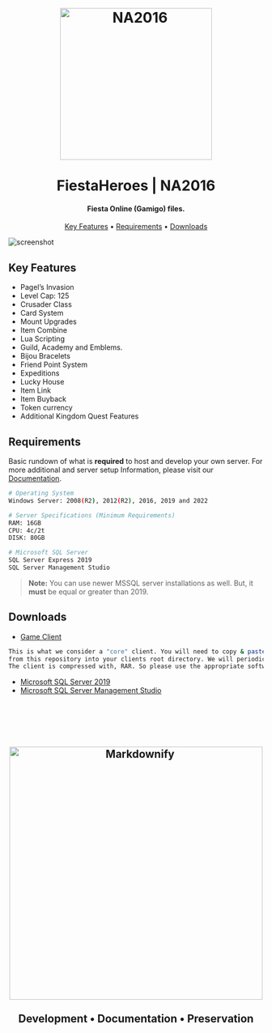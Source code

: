 
<h1 align="center">
  <br>
  <a href="https://github.com/FiestaHeroes/NA2016"><img src="https://i.imgur.com/c9x8dQW.png" alt="NA2016" width="300"></a>
  <br>
  <br>
  FiestaHeroes | NA2016
  <br>
</h1>

<h4 align="center">Fiesta Online (Gamigo) files.</h4>

<p align="center">
  <a href="#key-features">Key Features</a> •
  <a href="#requirements">Requirements</a> •
  <a href="#downloads">Downloads</a>
</p>

![screenshot](https://i.imgur.com/69i9nMB.png)

## Key Features

*	Pagel’s Invasion
*	Level Cap: 125
*	Crusader Class
*	Card System
*	Mount Upgrades
*	Item Combine
*	Lua Scripting
*	Guild, Academy and Emblems.
*	Bijou Bracelets
*	Friend Point System
*	Expeditions
*	Lucky House
*	Item Link
*	Item Buyback
*	Token currency
*	Additional Kingdom Quest Features

## Requirements

Basic rundown of what is **required** to host and develop your own server. For more additional and server setup Information, please visit our [Documentation](https://doc.fiestaheroes.com/).
```bash
# Operating System
Windows Server: 2008(R2), 2012(R2), 2016, 2019 and 2022

# Server Specifications (Minimum Requirements)
RAM: 16GB
CPU: 4c/2t
DISK: 80GB

# Microsoft SQL Server
SQL Server Express 2019
SQL Server Management Studio
```

> **Note:**
> You can use newer MSSQL server installations as well. But, it **must** be equal or greater than 2019. 


## Downloads

*	[Game Client](https://drive.google.com/file/d/1lcKw6E_hLCFAWoxWiIxTXXor1oFhUZtf/view?usp=sharing)
```bash
This is what we consider a "core" client. You will need to copy & paste the client files
from this repository into your clients root directory. We will periodically update this client archive.
The client is compressed with, RAR. So please use the appropriate software to extract this archive. 
```
*	[Microsoft SQL Server 2019](https://go.microsoft.com/fwlink/p/?linkid=866658)
*	[Microsoft SQL Server Management Studio](https://aka.ms/ssmsfullsetup)

<br>
<br>

<h2 align="center">
  <br>
  <a href="https://fiestaheroes.com/"><img src="https://i.imgur.com/t3PBKnc.png" alt="Markdownify" width="500"></a>
  <br>
  <br>
  Development • Documentation • Preservation
  <br>
</h1>
